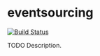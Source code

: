 # eventsourcing

[![Build Status](https://travis-ci.org/githubuser/eventsourcing.png)](https://travis-ci.org/githubuser/eventsourcing)

TODO Description.
